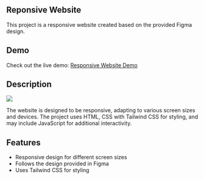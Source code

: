 ## Reponsive Website

This project is a responsive website created based on the provided Figma design.

## Demo

Check out the live demo: [Responsive Website Demo](https://responsive-website-102910.netlify.app)

## Description


<img src="https://lh3.googleusercontent.com/pw/ADCreHcEHBpUKvNIGMYiSV0npt9l-L-Bi2MefT1kbNf9qT-HmQ3Y-cfHrlcZZBpCSeEyXmQ9EibEbMtuTmodyaabxDKPOVAqi2odUaDa3GEbkcuUJyjF4zw8o4acg4WH94HwyvamWxalLlcNfyO9zAtYTgYZ6Ere7dnEf71PFgLbzfLf79UPtSIRiJ28sgNFfTyXgBYvUNuYRhyg6Kk-_8b55wYyObRdj3ohUg68DFxD6lH-wLP25UTzVGUujum5XJ0vLKCzaeh3RoiBBn2unRlhCV5psYGic8RSk69NcShy1ypXc1LAmzupPvVQ8n7J6Q8OnjnycEZqNoJpgZnc9PIEtgxvHnvVRWSMI5Kq4jmZsUkD8J1nrFD-TTTZf6-mNBeMYTjQ51FnmS7MmY5MsE5RZ8gSvXtpNM8gOs6DlVJkJkux_g7G4WMac7AYOgTvSjaLS7xcnAOoj58qdmo8efp0xYJlzcczUKRmnjHloLsmvRhH_jQkOIsfSoegaU1hWlaUsTcF4ZJMWZcBQgKK0oA7JOU0NvFFQikPEPCgi64LNwnDyx1C3jwTfMw_QVG7ycrqN9wYu5jyCGH93Bb3twMbWcOg7VrsYz4h6Du6y-5MVltMzPOlYA_Gd1ZTEkrJ7ntjxN6qsZl-Y6quEj0A1U4J3L7k-QMYBLZsYUGDWUO0FkW6dq6bMDlSaZ1fS_9599uB7CEfV6huZzRnAritAFJuEJRtQPyn045s5jEByN3qUNr1NEGneiLiCc1tLIdNDxsUyCiR6CiRxuS69OvNHsgIH4j2tzf9YO672qX4DJIbby-29YIvGAZoP4jQ85kSsQuap4-ozH5q5IYfkoOScOXGuxStht14i8zeE7D5g3vfb3jewbVaXX7s9drWwVN8_mpya-dsZ5qEWpz1BO_ajpZoEQ=w1366-h623-s-no-gm?authuser=0"/>

The website is designed to be responsive, adapting to various screen sizes and devices. The project uses HTML, CSS with Tailwind CSS for styling, and may include JavaScript for additional interactivity.

## Features

- Responsive design for different screen sizes
- Follows the design provided in Figma
- Uses Tailwind CSS for styling
